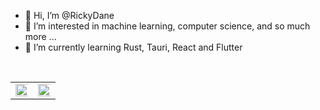 - 👋 Hi, I’m @RickyDane
- 👀 I’m interested in machine learning, computer science, and so much more ...
- 🌱 I’m currently learning Rust, Tauri, React and Flutter
<br/>
<!---
RickyDane/RickyDane is a ✨ special ✨ repository because its `README.md` (this file) appears on your GitHub profile.
You can click the Preview link to take a look at your changes.
--->

<table>
  <tbody>
    <tr>
      <td>
        <img src="https://github-readme-stats.vercel.app/api?username=rickydane&hide=contribs,prs&theme=calm&show_icons=true" width="200%"/>
      </td>
      <td>
        <a href="https://github.com/rickydane/codriver"><img src="https://github-readme-stats.vercel.app/api/pin/?username=rickydane&repo=codriver&cache_seconds=86400&theme=calm" width="200%"/></a>
      </td>
    </tr>
  </tbody>
</table>
